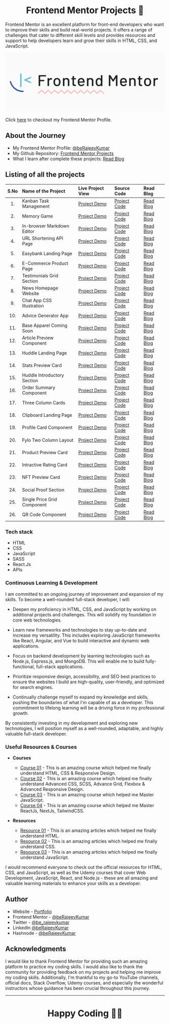 <h1 align="center">Frontend Mentor Projects 🚀</h1>

Frontend Mentor is an excellent platform for front-end developers who want to improve their skills and build real-world projects. It offers a range of challenges that cater to different skill levels and provides resources and support to help developers learn and grow their skills in HTML, CSS, and JavaScript.

<p align="center">  
<img src="./images/preview.png"/>  
</p>

Click [here](https://www.frontendmentor.io/profile/beRajeevKumar) to checkout my Frontend Mentor Profile.

## About the Journey

- My Frontend Mentor Profile: [@beRajeevKumar](https://www.frontendmentor.io/profile/beRajeevKumar)
- My Github Repository: [Frontend Mentor Projects](https://github.com/beRajeevKumar/Frontend_Mentor)
- What I learn after complete these projects: [Read Blog](https://iamrajeev.me/blog)

## Listing of all the projects

| S.No | Name of the Project         | Live Project View | Source Code      | Read Blog     |
| :--: | :-------------------------- | :---------------- | :--------------- | :------------ |
|  1.  | Kanban Task Management      | [Project Demo]()  | [Project Code]() | [Read Blog]() |
|  2.  | Memory Game                 | [Project Demo]()  | [Project Code]() | [Read Blog]() |
|  3.  | In-browser Markdown Editor  | [Project Demo]()  | [Project Code]() | [Read Blog]() |
|  4.  | URL Shortening API Page     | [Project Demo]()  | [Project Code]() | [Read Blog]() |
|  5.  | Easybank Landing Page       | [Project Demo]()  | [Project Code]() | [Read Blog]() |
|  6.  | E-Commerce Product Page     | [Project Demo]()  | [Project Code]() | [Read Blog]() |
|  7.  | Testimonials Grid Section   | [Project Demo]()  | [Project Code]() | [Read Blog]() |
|  8.  | News Homepage Website       | [Project Demo]()  | [Project Code]() | [Read Blog]() |
|  9.  | Chat App CSS Illustration   | [Project Demo]()  | [Project Code]() | [Read Blog]() |
| 10.  | Advice Generator App        | [Project Demo]()  | [Project Code]() | [Read Blog]() |
| 11.  | Base Apparel Coming Soon    | [Project Demo]()  | [Project Code]() | [Read Blog]() |
| 12.  | Article Preview Component   | [Project Demo]()  | [Project Code]() | [Read Blog]() |
| 13.  | Huddle Landing Page         | [Project Demo]()  | [Project Code]() | [Read Blog]() |
| 14.  | Stats Preview Card          | [Project Demo]()  | [Project Code]() | [Read Blog]() |
| 15.  | Huddle Introductory Section | [Project Demo]()  | [Project Code]() | [Read Blog]() |
| 16.  | Order Summary Component     | [Project Demo]()  | [Project Code]() | [Read Blog]() |
| 17.  | Three Column Cards          | [Project Demo]()  | [Project Code]() | [Read Blog]() |
| 18.  | Clipboard Landing Page      | [Project Demo]()  | [Project Code]() | [Read Blog]() |
| 19.  | Profile Card Component      | [Project Demo]()  | [Project Code]() | [Read Blog]() |
| 20.  | Fylo Two Column Layout      | [Project Demo]()  | [Project Code]() | [Read Blog]() |
| 21.  | Product Preview Card        | [Project Demo]()  | [Project Code]() | [Read Blog]() |
| 22.  | Intractive Rating Card      | [Project Demo]()  | [Project Code]() | [Read Blog]() |
| 23.  | NFT Preview Card            | [Project Demo]()  | [Project Code]() | [Read Blog]() |
| 24.  | Social Proof Section        | [Project Demo]()  | [Project Code]() | [Read Blog]() |
| 25.  | Single Price Grid Component | [Project Demo]()  | [Project Code]() | [Read Blog]() |
| 26.  | QR Code Component           | [Project Demo]()  | [Project Code]() | [Read Blog]() |

### Tech stack

- HTML
- CSS
- JavaScript
- SASS
- React.Js
- APIs

### Continuous Learning & Development

I am committed to an ongoing journey of improvement and expansion of my skills. To become a well-rounded full-stack developer, I will:

- Deepen my proficiency in HTML, CSS, and JavaScript by working on additional projects and challenges. This will solidify my foundation in core web technologies.

- Learn new frameworks and technologies to stay up-to-date and increase my versatility. This includes exploring JavaScript frameworks like React, Angular, and Vue to build interactive and dynamic web applications.

- Focus on backend development by learning technologies such as Node.js, Express.js, and MongoDB. This will enable me to build fully-functional, full-stack applications.

- Prioritize responsive design, accessibility, and SEO best practices to ensure the websites I build are high-quality, user-friendly, and optimized for search engines.

- Continually challenge myself to expand my knowledge and skills, pushing the boundaries of what I'm capable of as a developer. This commitment to lifelong learning will be a driving force in my professional growth.

By consistently investing in my development and exploring new technologies, I will position myself as a well-rounded, adaptable, and highly valuable full-stack developer.

### Useful Resources & Courses

- **Courses**

  - [Course 01](https://www.udemy.com/course/design-and-develop-a-killer-website-with-html5-and-css3/) - This is an amazing course which helped me finally understand HTML, CSS & Responsive Design.
  - [Course 02](https://www.udemy.com/course/advanced-css-and-sass/) - This is an amazing course which helped me finally understand Advanced CSS, SCSS, Advance Grid, Flexbox & Advanced Responsive Design.
  - [Course 03](https://www.udemy.com/course/the-complete-javascript-course/) - This is an amazing course which helped me Master JavaScript.
  - [Course 04](https://www.udemy.com/course/the-ultimate-react-course/) - This is an amazing course which helped me Master ReactJs, NextJs, TailwindCSS.

- **Resources**

  - [Resource 01](https://developer.mozilla.org/en-US/docs/Learn/HTML) - This is an amazing articles which helped me finally understand HTML.
  - [Resource 02](https://developer.mozilla.org/en-US/docs/Learn/CSS) - This is an amazing articles which helped me finally understand CSS.
  - [Resource 03](https://developer.mozilla.org/en-US/docs/Learn/JavaScript) - This is an amazing articles which helped me finally understand JavaScript.

I would recommend everyone to check out the official resources for HTML, CSS, and JavaScript, as well as the Udemy courses that cover Web Development, JavaScript, React, and Node.js - these are all amazing and valuable learning materials to enhance your skills as a developer.

## Author

- Website - [Portfolio](https://www.iamrajeev.me)
- Frontend Mentor - [@beRajeevKumar](https://www.frontendmentor.io/profile/beRajeevKumar)
- Twitter - [@be_rajeevkumar](https://x.com/be_rajeevkumar)
- LinkedIn [@beRajeevKumar](https://www.linkedin.com/in/berajeevkumar/)
- Hashnode - [@beRajeevKumar](https://hashnode.com/@beRajeevKumar)

## Acknowledgments

I would like to thank Frontend Mentor for providing such an amazing platform to practice my coding skills. I would also like to thank the community for providing feedback on my projects and helping me improve my coding skills. Additionally, I'm thankful to my go-to YouTube channels, official docs, Stack Overflow, Udemy courses, and especially the wonderful instructors whose guidance has been crucial throughout this journey.

<hr>
<h1 align=center>Happy Coding 👨‍💻</h1>
